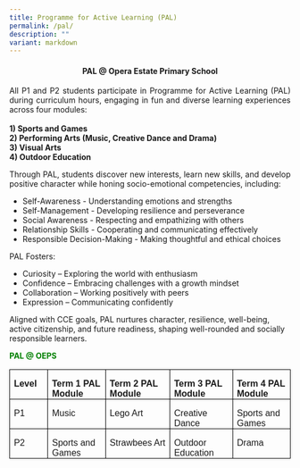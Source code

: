 ```yaml
---
title: Programme for Active Learning (PAL)
permalink: /pal/
description: ""
variant: markdown
---
```

<h4 align="center"><b>PAL @ Opera Estate Primary School</b></h4>

<p align="justify">All P1 and P2 students participate in Programme for Active Learning (PAL) during curriculum hours, engaging in fun and diverse learning experiences across four modules:<br><br><b>1) Sports and Games<br>2) Performing Arts (Music, Creative Dance and Drama)<br>3) Visual Arts<br>4) Outdoor Education </b></p>




<p align="justify">Through PAL, students discover new interests, learn new skills, and develop positive character while honing socio-emotional competencies, including: </p><ul>
<p></p><li> 	Self-Awareness - Understanding emotions and strengths</li>
<li>Self-Management - Developing resilience and perseverance</li>
<li>Social Awareness - Respecting and empathizing with others</li>
	<li>Relationship Skills - Cooperating and communicating effectively</li>
	<li>Responsible Decision-Making - Making thoughtful and ethical choices</li>
</ul><p></p>

<p> PAL Fosters:

</p><ul><li> Curiosity – Exploring the world with enthusiasm</li><li> Confidence – Embracing challenges with a growth mindset</li>
<li> Collaboration – Working positively with peers</li>
<li> Expression – Communicating confidently</li>
<p></p></ul>

<p>Aligned with CCE goals, PAL nurtures character, resilience, well-being, active citizenship, and future readiness, shaping well-rounded and socially responsible learners.</p>

<p style="color:green;"><b>PAL @ OEPS</b></p>

<table style="border-collapse:collapse;border:none;mso-border-alt:solid windowtext .5pt;
 mso-yfti-tbllook:1184;mso-padding-alt:0cm 5.4pt 0cm 5.4pt" cellpadding="0" cellspacing="0" border="1" class="MsoTableGrid"><tbody><tr style="mso-yfti-irow:0;mso-yfti-firstrow:yes"><td style="width:53.75pt;border:solid windowtext 1.0pt;
  mso-border-alt:solid windowtext .5pt;padding:0cm 5.4pt 0cm 5.4pt" valign="top" width="72"><p style="margin-bottom:0cm;line-height:normal" class="MsoNormal"><b><span style="font-family:&quot;Arial&quot;,sans-serif">Level</span></b></p></td><td style="width:103.4pt;border:solid windowtext 1.0pt;
  border-left:none;mso-border-left-alt:solid windowtext .5pt;mso-border-alt:
  solid windowtext .5pt;padding:0cm 5.4pt 0cm 5.4pt" valign="top" width="138"><p style="margin-bottom:0cm;line-height:normal" class="MsoNormal"><b><span style="font-family:&quot;Arial&quot;,sans-serif">Term 1 PAL Module</span></b></p></td><td style="width:103.45pt;border:solid windowtext 1.0pt;
  border-left:none;mso-border-left-alt:solid windowtext .5pt;mso-border-alt:
  solid windowtext .5pt;padding:0cm 5.4pt 0cm 5.4pt" valign="top" width="138"><p style="margin-bottom:0cm;line-height:normal" class="MsoNormal"><b><span style="font-family:&quot;Arial&quot;,sans-serif">Term 2 PAL Module</span></b></p></td><td style="width:103.45pt;border:solid windowtext 1.0pt;
  border-left:none;mso-border-left-alt:solid windowtext .5pt;mso-border-alt:
  solid windowtext .5pt;padding:0cm 5.4pt 0cm 5.4pt" valign="top" width="138"><p style="margin-bottom:0cm;line-height:normal" class="MsoNormal"><b><span style="font-family:&quot;Arial&quot;,sans-serif">Term 3 PAL Module</span></b></p></td><td style="width:103.45pt;border:solid windowtext 1.0pt;
  border-left:none;mso-border-left-alt:solid windowtext .5pt;mso-border-alt:
  solid windowtext .5pt;padding:0cm 5.4pt 0cm 5.4pt" valign="top" width="138"><p style="margin-bottom:0cm;line-height:normal" class="MsoNormal"><b><span style="font-family:&quot;Arial&quot;,sans-serif">Term 4 PAL Module</span></b></p></td></tr><tr style="mso-yfti-irow:1"><td style="width:53.75pt;border:solid windowtext 1.0pt;
  border-top:none;mso-border-top-alt:solid windowtext .5pt;mso-border-alt:solid windowtext .5pt;
  padding:0cm 5.4pt 0cm 5.4pt" valign="top" width="72"><p style="margin-bottom:0cm;line-height:normal" class="MsoNormal"><span style="font-family:&quot;Arial&quot;,sans-serif">P1</span></p></td><td style="width:103.4pt;border-top:none;border-left:
  none;border-bottom:solid windowtext 1.0pt;border-right:solid windowtext 1.0pt;
  mso-border-top-alt:solid windowtext .5pt;mso-border-left-alt:solid windowtext .5pt;
  mso-border-alt:solid windowtext .5pt;padding:0cm 5.4pt 0cm 5.4pt" valign="top" width="138"><p style="margin-bottom:0cm;line-height:normal" class="MsoNormal"><span style="font-family:&quot;Arial&quot;,sans-serif">Music</span></p></td><td style="width:103.45pt;border-top:none;border-left:
  none;border-bottom:solid windowtext 1.0pt;border-right:solid windowtext 1.0pt;
  mso-border-top-alt:solid windowtext .5pt;mso-border-left-alt:solid windowtext .5pt;
  mso-border-alt:solid windowtext .5pt;padding:0cm 5.4pt 0cm 5.4pt" valign="top" width="138"><p style="margin-bottom:0cm;line-height:normal" class="MsoNormal"><span style="font-family:&quot;Arial&quot;,sans-serif">Lego Art</span></p></td><td style="width:103.45pt;border-top:none;border-left:
  none;border-bottom:solid windowtext 1.0pt;border-right:solid windowtext 1.0pt;
  mso-border-top-alt:solid windowtext .5pt;mso-border-left-alt:solid windowtext .5pt;
  mso-border-alt:solid windowtext .5pt;padding:0cm 5.4pt 0cm 5.4pt" valign="top" width="138"><p style="margin-bottom:0cm;line-height:normal" class="MsoNormal"><span style="font-family:&quot;Arial&quot;,sans-serif">Creative Dance</span></p></td><td style="width:103.45pt;border-top:none;border-left:
  none;border-bottom:solid windowtext 1.0pt;border-right:solid windowtext 1.0pt;
  mso-border-top-alt:solid windowtext .5pt;mso-border-left-alt:solid windowtext .5pt;
  mso-border-alt:solid windowtext .5pt;padding:0cm 5.4pt 0cm 5.4pt" valign="top" width="138"><p style="margin-bottom:0cm;line-height:normal" class="MsoNormal"><span style="font-family:&quot;Arial&quot;,sans-serif">Sports and Games</span></p></td></tr><tr style="mso-yfti-irow:2;mso-yfti-lastrow:yes"><td style="width:53.75pt;border:solid windowtext 1.0pt;
  border-top:none;mso-border-top-alt:solid windowtext .5pt;mso-border-alt:solid windowtext .5pt;
  padding:0cm 5.4pt 0cm 5.4pt" valign="top" width="72"><p style="margin-bottom:0cm;line-height:normal" class="MsoNormal"><span style="font-family:&quot;Arial&quot;,sans-serif">P2</span></p></td><td style="width:103.4pt;border-top:none;border-left:
  none;border-bottom:solid windowtext 1.0pt;border-right:solid windowtext 1.0pt;
  mso-border-top-alt:solid windowtext .5pt;mso-border-left-alt:solid windowtext .5pt;
  mso-border-alt:solid windowtext .5pt;padding:0cm 5.4pt 0cm 5.4pt" valign="top" width="138"><p style="margin-bottom:0cm;line-height:normal" class="MsoNormal"><span style="font-family:&quot;Arial&quot;,sans-serif">Sports and Games</span></p></td><td style="width:103.45pt;border-top:none;border-left:
  none;border-bottom:solid windowtext 1.0pt;border-right:solid windowtext 1.0pt;
  mso-border-top-alt:solid windowtext .5pt;mso-border-left-alt:solid windowtext .5pt;
  mso-border-alt:solid windowtext .5pt;padding:0cm 5.4pt 0cm 5.4pt" valign="top" width="138"><p style="margin-bottom:0cm;line-height:normal" class="MsoNormal"><span style="font-family:&quot;Arial&quot;,sans-serif">Strawbees Art</span></p></td><td style="width:103.45pt;border-top:none;border-left:
  none;border-bottom:solid windowtext 1.0pt;border-right:solid windowtext 1.0pt;
  mso-border-top-alt:solid windowtext .5pt;mso-border-left-alt:solid windowtext .5pt;
  mso-border-alt:solid windowtext .5pt;padding:0cm 5.4pt 0cm 5.4pt" valign="top" width="138"><p style="margin-bottom:0cm;line-height:normal" class="MsoNormal"><span style="font-family:&quot;Arial&quot;,sans-serif">Outdoor Education</span></p></td><td style="width:103.45pt;border-top:none;border-left:
  none;border-bottom:solid windowtext 1.0pt;border-right:solid windowtext 1.0pt;
  mso-border-top-alt:solid windowtext .5pt;mso-border-left-alt:solid windowtext .5pt;
  mso-border-alt:solid windowtext .5pt;padding:0cm 5.4pt 0cm 5.4pt" valign="top" width="138"><p style="margin-bottom:0cm;line-height:normal" class="MsoNormal"><span style="font-family:&quot;Arial&quot;,sans-serif">Drama</span></p></td></tr></tbody></table>